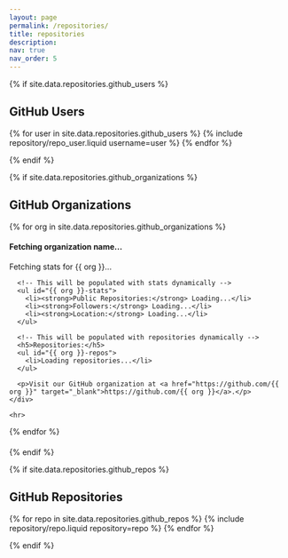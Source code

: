 ```yaml
---
layout: page
permalink: /repositories/
title: repositories
description:
nav: true
nav_order: 5
---
```


{% if site.data.repositories.github_users %}

## GitHub Users

<div class="repositories d-flex flex-wrap flex-md-row flex-column justify-content-between align-items-center">
  {% for user in site.data.repositories.github_users %}
    {% include repository/repo_user.liquid username=user %}
  {% endfor %}
</div>

{% endif %}

{% if site.data.repositories.github_organizations %}

## GitHub Organizations

<div class="repositories">
  {% for org in site.data.repositories.github_organizations %}
    <div class="organization-info" style="text-align: left; margin-bottom: 20px;">
      <h4 id="{{ org }}-display-name">Fetching organization name...</h4>
      <p id="{{ org }}-description">Fetching stats for {{ org }}...</p>

      <!-- This will be populated with stats dynamically -->
      <ul id="{{ org }}-stats">
        <li><strong>Public Repositories:</strong> Loading...</li>
        <li><strong>Followers:</strong> Loading...</li>
        <li><strong>Location:</strong> Loading...</li>
      </ul>

      <!-- This will be populated with repositories dynamically -->
      <h5>Repositories:</h5>
      <ul id="{{ org }}-repos">
        <li>Loading repositories...</li>
      </ul>

      <p>Visit our GitHub organization at <a href="https://github.com/{{ org }}" target="_blank">https://github.com/{{ org }}</a>.</p>
    </div>

    <hr>
  {% endfor %}
</div>

<script>
  document.addEventListener('DOMContentLoaded', function() {
    const organizations = {{ site.data.repositories.github_organizations | jsonify }};

    // Cache last commit data to avoid redundant API calls
    let commitCache = {};

    organizations.forEach(org => {
      // Fetch organization info and stats
      fetch(`https://api.github.com/orgs/${org}`)
        .then(response => response.json())
        .then(data => {
          // Update the organization display name
          document.getElementById(`${org}-display-name`).textContent = data.name || org;

          // Update the organization stats on the page
          document.getElementById(`${org}-description`).textContent = data.description || "No description available.";
          document.getElementById(`${org}-stats`).innerHTML = `
            <li><strong>Public Repositories:</strong> ${data.public_repos}</li>
            <li><strong>Followers:</strong> ${data.followers}</li>
            <li><strong>Location:</strong> ${data.location || "No location available"}</li>
          `;

          // Fetch organization repositories with pagination
          fetchAllRepos(data.repos_url, org, 1, []);
        })
        .catch(error => {
          console.error('Error fetching organization data:', error);
          document.getElementById(`${org}-display-name`).textContent = org;
          document.getElementById(`${org}-description`).textContent = "Error fetching data";
          document.getElementById(`${org}-repos`).innerHTML = "<li>Error fetching repositories.</li>";
        });
    });

    // Function to recursively fetch repositories from paginated API and store them for sorting
    function fetchAllRepos(reposUrl, org, page, allRepos) {
      fetch(`${reposUrl}?per_page=100&page=${page}`)
        .then(response => response.json())
        .then(repos => {
          if (repos.length > 0) {
            // Append the current page of repositories to the allRepos array
            allRepos = allRepos.concat(repos);

            // If there are exactly 100 repos, fetch the next page
            if (repos.length === 100) {
              fetchAllRepos(reposUrl, org, page + 1, allRepos);
            } else {
              // Once all pages are fetched, sort the repositories by updated_at date
              allRepos.sort((a, b) => new Date(b.updated_at) - new Date(a.updated_at));

              // Clear "Loading repositories..." and display sorted repositories
              const reposElement = document.getElementById(`${org}-repos`);
              reposElement.innerHTML = ''; // Clear the initial loading message

              allRepos.forEach(repo => {
                // Display the repo immediately
                reposElement.innerHTML += `<li id="${repo.name}"><a href="${repo.html_url}" target="_blank">${repo.name}</a>: ${repo.description || "No description available."} (Last updated: ${new Date(repo.updated_at).toLocaleDateString()})</li>`;

                // Fetch last commit info if not cached
                if (!commitCache[repo.name]) {
                  fetchLastCommit(repo);
                } else {
                  // If commit data is cached, use it
                  updateRepoWithLastCommit(repo, commitCache[repo.name]);
                }
              });
            }
          } else if (page === 1) {
            // If there are no repositories at all
            document.getElementById(`${org}-repos`).innerHTML = "<li>No repositories available.</li>";
          }
        })
        .catch(error => {
          console.error('Error fetching repositories:', error);
          document.getElementById(`${org}-repos`).innerHTML = "<li>Error fetching repositories.</li>";
        });
    }

    // Function to fetch the last commit details for each repository
    function fetchLastCommit(repo) {
      fetch(`${repo.url}/commits?per_page=1`)
        .then(response => response.json())
        .then(commits => {
          if (commits.length > 0) {
            const lastCommit = commits[0];
            const lastCommitter = lastCommit.commit.author.name;
            const lastCommitterUrl = lastCommit.author ? lastCommit.author.html_url : '#';
            const lastCommitDate = new Date(lastCommit.commit.author.date).toLocaleDateString();

            // Cache commit data to minimize API calls
            commitCache[repo.name] = {
              lastCommitter,
              lastCommitterUrl,
              lastCommitDate
            };

            // Update the repository list item with the last commit details
            updateRepoWithLastCommit(repo, commitCache[repo.name]);
          }
        })
        .catch(error => {
          console.error(`Error fetching last commit for ${repo.name}:`, error);
        });
    }

    // Function to update the repository list item with the last commit details
    function updateRepoWithLastCommit(repo, commitData) {
      const repoElement = document.getElementById(repo.name);
      if (repoElement) {
        repoElement.innerHTML = `
          <a href="${repo.html_url}" target="_blank">${repo.name}</a>: 
          ${repo.description || "No description available."} 
          (Last updated: ${commitData.lastCommitDate} by <a href="${commitData.lastCommitterUrl}" target="_blank">${commitData.lastCommitter}</a>)
        `;
      }
    }
  });
</script>

{% endif %}

{% if site.data.repositories.github_repos %}

## GitHub Repositories

<div class="repositories d-flex flex-wrap flex-md-row flex-column justify-content-between align-items-center">
  {% for repo in site.data.repositories.github_repos %}
    {% include repository/repo.liquid repository=repo %}
  {% endfor %}
</div>

{% endif %}